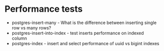 Performance tests
=================

* postgres-insert-many - What is the difference between inserting single row vs many rows?
* postgres-insert-into-index - test inserts performance on indexed column
* postgres-index - insert and select performance of uuid vs bigint indexes
